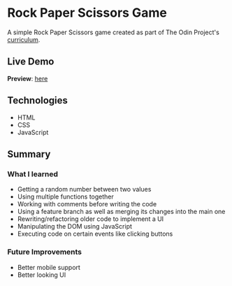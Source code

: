 # Rock Paper Scissors Game

A simple Rock Paper Scissors game created as part of The Odin Project's [curriculum](https://www.theodinproject.com/lessons/foundations-rock-paper-scissors).

## Live Demo

**Preview**: [here](https://emuel-vassallo.github.io/rock-paper-scissors/)

## Technologies

- HTML
- CSS
- JavaScript

## Summary

### What I learned

- Getting a random number between two values
- Using multiple functions together
- Working with comments before writing the code
- Using a feature branch as well as merging its changes into the main one
- Rewriting/refactoring older code to implement a UI
- Manipulating the DOM using JavaScript
- Executing code on certain events like clicking buttons

### Future Improvements

- Better mobile support
- Better looking UI

